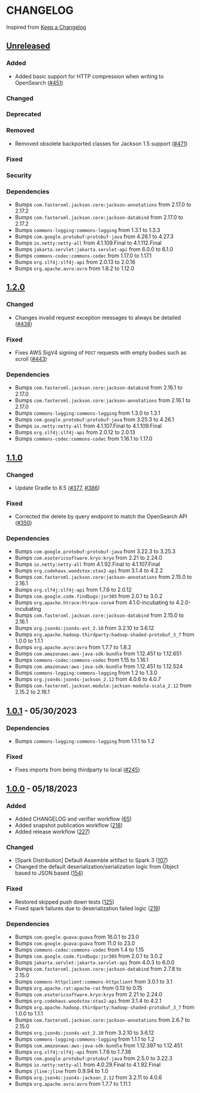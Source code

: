 # CHANGELOG
Inspired from [Keep a Changelog](https://keepachangelog.com/en/1.0.0/)

## [Unreleased]
### Added
- Added basic support for HTTP compression when writing to OpenSearch ([#451](https://github.com/opensearch-project/opensearch-hadoop/pull/451))

### Changed

### Deprecated

### Removed
- Removed obsolete backported classes for Jackson 1.5 support ([#471](https://github.com/opensearch-project/opensearch-hadoop/pull/471))

### Fixed

### Security

### Dependencies
- Bumps `com.fasterxml.jackson.core:jackson-annotations` from 2.17.0 to 2.17.2
- Bumps `com.fasterxml.jackson.core:jackson-databind` from 2.17.0 to 2.17.2
- Bumps `commons-logging:commons-logging` from 1.3.1 to 1.3.3
- Bumps `com.google.protobuf:protobuf-java` from 4.26.1 to 4.27.3
- Bumps `io.netty:netty-all` from 4.1.109.Final to 4.1.112.Final
- Bumps `jakarta.servlet:jakarta.servlet-api` from 6.0.0 to 6.1.0
- Bumps `commons-codec:commons-codec` from 1.17.0 to 1.17.1
- Bumps `org.slf4j:slf4j-api` from 2.0.13 to 2.0.16
- Bumps `org.apache.avro:avro` from 1.8.2 to 1.12.0

## [1.2.0]
### Changed
- Changes invalid request exception messages to always be detailed ([#438](https://github.com/opensearch-project/opensearch-hadoop/pull/438))

### Fixed
- Fixes AWS SigV4 signing of `POST` requests with empty bodies such as scroll ([#443](https://github.com/opensearch-project/opensearch-hadoop/pull/443))

### Dependencies
- Bumps `com.fasterxml.jackson.core:jackson-databind` from 2.16.1 to 2.17.0
- Bumps `com.fasterxml.jackson.core:jackson-annotations` from 2.16.1 to 2.17.0
- Bumps `commons-logging:commons-logging` from 1.3.0 to 1.3.1
- Bumps `com.google.protobuf:protobuf-java` from 3.25.3 to 4.26.1
- Bumps `io.netty:netty-all` from 4.1.107.Final to 4.1.109.Final
- Bumps `org.slf4j:slf4j-api` from 2.0.12 to 2.0.13
- Bumps `commons-codec:commons-codec` from 1.16.1 to 1.17.0

## [1.1.0]
### Changed
- Update Gradle to 8.5 ([#377](https://github.com/opensearch-project/opensearch-hadoop/pull/377), [#386](https://github.com/opensearch-project/opensearch-hadoop/pull/386))

### Fixed
- Corrected the delete by query endpoint to match the OpenSearch API ([#350](https://github.com/opensearch-project/opensearch-hadoop/pull/350))

### Dependencies
- Bumps `com.google.protobuf:protobuf-java` from 3.22.3 to 3.25.3
- Bumps `com.esotericsoftware.kryo:kryo` from 2.21 to 2.24.0
- Bumps `io.netty:netty-all` from 4.1.92.Final to 4.1.107.Final
- Bumps `org.codehaus.woodstox:stax2-api` from 3.1.4 to 4.2.2
- Bumps `com.fasterxml.jackson.core:jackson-annotations` from 2.15.0 to 2.16.1
- Bumps `org.slf4j:slf4j-api` from 1.7.6 to 2.0.12
- Bumps `com.google.code.findbugs:jsr305` from 2.0.1 to 3.0.2
- Bumps `org.apache.htrace:htrace-core4` from 4.1.0-incubating to 4.2.0-incubating
- Bumps `com.fasterxml.jackson.core:jackson-databind` from 2.15.0 to 2.16.1
- Bumps `org.json4s:json4s-ast_2.10` from 3.2.10 to 3.6.12
- Bumps `org.apache.hadoop.thirdparty:hadoop-shaded-protobuf_3_7` from 1.0.0 to 1.1.1
- Bumps `org.apache.avro:avro` from 1.7.7 to 1.8.2
- Bumps `com.amazonaws:aws-java-sdk-bundle` from 1.12.451 to 1.12.651
- Bumps `commons-codec:commons-codec` from 1.15 to 1.16.1
- Bumps `com.amazonaws:aws-java-sdk-bundle` from 1.12.451 to 1.12.524
- Bumps `commons-logging:commons-logging` from 1.2 to 1.3.0
- Bumps `org.json4s:json4s-jackson_2.12` from 4.0.6 to 4.0.7
- Bumps `com.fasterxml.jackson.module:jackson-module-scala_2.12` from 2.15.2 to 2.16.1

## [1.0.1] - 05/30/2023
### Dependencies
- Bumps `commons-logging:commons-logging` from 1.1.1 to 1.2

### Fixed
- Fixes imports from being thirdparty to local ([#245](https://github.com/opensearch-project/opensearch-java/pull/245))

## [1.0.0] - 05/18/2023
### Added
- Added CHANGELOG and verifier workflow ([65](https://github.com/opensearch-project/opensearch-hadoop/pull/65))
- Added snapshot publication workflow ([218](https://github.com/opensearch-project/opensearch-hadoop/pull/218))
- Added release workflow ([227](https://github.com/opensearch-project/opensearch-hadoop/pull/227))

### Changed
- [Spark Distribution] Default Assemble artifact to Spark 3 ([107](https://github.com/opensearch-project/opensearch-hadoop/pull/107))
- Changed the default deserialization/serialization logic from Object based to JSON based ([154](https://github.com/opensearch-project/opensearch-hadoop/pull/154))

### Fixed
- Restored skipped push down tests ([125](https://github.com/opensearch-project/opensearch-hadoop/pull/125))
- Fixed spark failures due to deserialization failed logic ([219](https://github.com/opensearch-project/opensearch-hadoop/pull/219))

### Dependencies
- Bumps `com.google.guava:guava` from 16.0.1 to 23.0
- Bumps `com.google.guava:guava` from 11.0 to 23.0
- Bumps `commons-codec:commons-codec` from 1.4 to 1.15
- Bumps `com.google.code.findbugs:jsr305` from 2.0.1 to 3.0.2
- Bumps `jakarta.servlet:jakarta.servlet-api` from 4.0.3 to 6.0.0
- Bumps `com.fasterxml.jackson.core:jackson-databind` from 2.7.8 to 2.15.0
- Bumps `commons-httpclient:commons-httpclient` from 3.0.1 to 3.1
- Bumps `org.apache.rat:apache-rat` from 0.13 to 0.15
- Bumps `com.esotericsoftware.kryo:kryo` from 2.21 to 2.24.0
- Bumps `org.codehaus.woodstox:stax2-api` from 3.1.4 to 4.2.1
- Bumps `org.apache.hadoop.thirdparty:hadoop-shaded-protobuf_3_7` from 1.0.0 to 1.1.1
- Bumps `com.fasterxml.jackson.core:jackson-annotations` from 2.6.7 to 2.15.0
- Bumps `org.json4s:json4s-ast_2.10` from 3.2.10 to 3.6.12
- Bumps `commons-logging:commons-logging` from 1.1.1 to 1.2
- Bumps `com.amazonaws:aws-java-sdk-bundle` from 1.12.397 to 1.12.451
- Bumps `org.slf4j:slf4j-api` from 1.7.6 to 1.7.36
- Bumps `com.google.protobuf:protobuf-java` from 2.5.0 to 3.22.3
- Bumps `io.netty:netty-all` from 4.0.29.Final to 4.1.92.Final
- Bumps `jline:jline` from 0.9.94 to 1.0
- Bumps `org.json4s:json4s-jackson_2.12` from 3.2.11 to 4.0.6
- Bumps `org.apache.avro:avro` from 1.7.7 to 1.11.1

[Unreleased]: https://github.com/opensearch-project/opensearch-hadoop/compare/v1.2.0...HEAD
[1.2.0]: https://github.com/opensearch-project/opensearch-hadoop/compare/v1.1.0...v1.2.0
[1.1.0]: https://github.com/opensearch-project/opensearch-hadoop/compare/v1.0.1...v1.1.0
[1.0.1]: https://github.com/opensearch-project/opensearch-hadoop/compare/v1.0.0...v1.0.1
[1.0.0]: https://github.com/opensearch-project/opensearch-hadoop/compare/v7.13.4...v1.0.0
